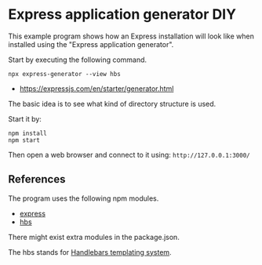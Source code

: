 Express application generator DIY
==============================

This example program shows how an Express installation will look like when installed using the "Express application generator".

Start by executing the following command.

```
npx express-generator --view hbs
```

* https://expressjs.com/en/starter/generator.html

The basic idea is to see what kind of directory structure is used.

Start it by:

```
npm install
npm start
```

Then open a web browser and connect to it using: `http://127.0.0.1:3000/`



References
-----------------------------

The program uses the following npm modules.

* [express](https://www.npmjs.com/package/express)
* [hbs](https://www.npmjs.com/package/hbs)

There might exist extra modules in the package.json.

The hbs stands for [Handlebars templating system](https://handlebarsjs.com/).
